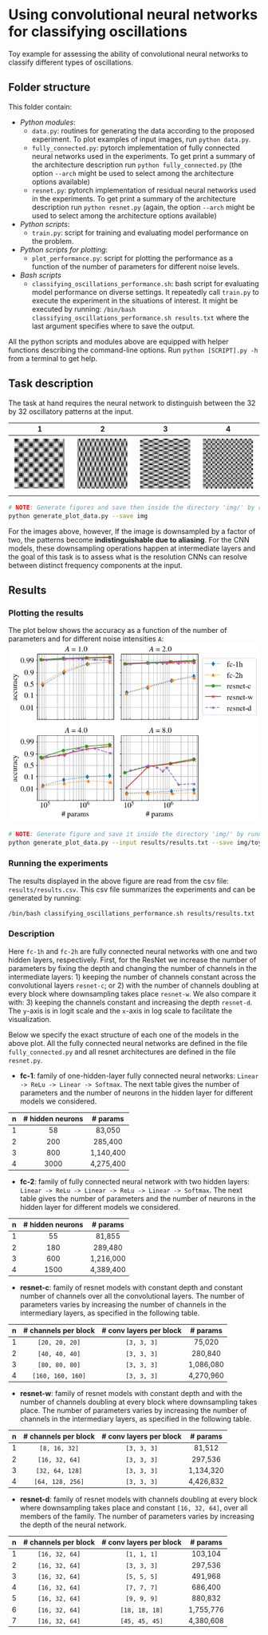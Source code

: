# Using convolutional neural networks for classifying oscillations

Toy example for assessing the ability of convolutional neural networks 
to classify different types of oscillations.

## Folder structure

This folder contain:
- *Python modules*:
    - `data.py`: routines for generating the data according to the proposed experiment. 
     To plot examples of input images, run ``python data.py``.
    - `fully_connected.py`: pytorch implementation of fully connected neural networks used in the experiments.
     To get print a summary of the architecture description run `python fully_connected.py` (the option `--arch` might
     be used to select among the architecture options available)
    - `resnet.py`: pytorch implementation of residual neural networks used in the experiments. To get print a 
    summary of the architecture description run `python resnet.py` (again, the option `--arch` might
     be used to select among the architecture options available)
- *Python scripts*:
    - `train.py`: script for training and evaluating model performance on the problem.
- *Python scripts for plotting*:
    - `plot_performance.py`: script for plotting the performance as a function of the number of
      parameters for different noise levels.
- *Bash scripts*
    - `classifying_oscillations_performance.sh`: bash script for evaluating model performance on diverse settings.
       It repeatedly call `train.py` to execute the experiment in the situations of interest.
       It might be executed by running: `/bin/bash classifying_oscillations_performance.sh results.txt`
       where the last argument specifies where to save the output.

All the python scripts and modules above are equipped with helper functions describing the command-line options.
Run `python [SCRIPT].py -h` from a terminal to get help.

## Task description
The task at hand requires the neural network to distinguish between 
the 32 by 32 oscillatory patterns at the input.

1 | 2 | 3| 4
:-:|:-:|:-:|:-:
![oscil1](img/oscil_1.png) | ![oscil2](img/oscil_2.png) |  ![oscil3](img/oscil_3.png) | ![oscil4](img/oscil_4.png)

```bash
# NOTE: Generate figures and save then inside the directory 'img/' by running:
python generate_plot_data.py --save img
```
For the images above, however, If the image is downsampled by a factor of two,
the patterns become **indistinguishable due to aliasing**. For the CNN models, 
these downsampling operations happen at intermediate layers and the goal
of this task is to assess what is the resolution CNNs can resolve between distinct 
frequency components at the input.

## Results

### Plotting the results
The plot below shows the accuracy as a function of the number of parameters and for
different noise intensities `A`:
![toy_example_acc](img/toy_example_acc.png)
```bash
# NOTE: Generate figure and save it inside the directory 'img/' by running:
python generate_plot_data.py --input results/results.txt --save img/toy_example_acc.png 
```

### Running the experiments

The results displayed in the above figure are read from the csv file: `results/results.csv`. This csv
file summarizes the experiments and can be generated by running:
```bash
/bin/bash classifying_oscillations_performance.sh results/results.txt
```

### Description
Here `fc-1h` and `fc-2h` are fully connected neural networks with one and two hidden layers,
respectively. First, for the ResNet we increase the number of parameters by fixing the depth
and changing the number of channels in the intermediate layers: 1) keeping the number of 
channels constant across the convolutional layers `resnet-c`; or 2) with the number 
of channels doubling at every block where downsampling takes place  `resnet-w`. 
We also compare it with: 3) keeping the channels constant and increasing the depth 
`resnet-d`. The `y`-axis is in logit scale and the `x`-axis in log scale to
facilitate the visualization.

Below we specify the exact structure of each one of the models in the above plot. 
All the fully connected neural networks are defined in the file `fully_connected.py` 
and all resnet architectures are defined in the file `resnet.py`.

- **fc-1**: family of one-hidden-layer fully connected neural networks:
`Linear -> ReLu -> Linear -> Softmax`. The next table gives the number of
 parameters and the number of neurons in the hidden layer for different
 models we considered.

n | \# hidden neurons | \# params
:-:|:-:|:-: 
1 | 58  | 83,050
2 | 200 | 285,400  
3 | 800 | 1,140,400
4 | 3000 | 4,275,400

- **fc-2**: family of  fully connected neural network with two hidden layers:
 `Linear -> ReLu -> Linear -> ReLu -> Linear -> Softmax`. 
 The next table gives the number of parameters and the number of neurons
 in the hidden layer for different models we considered.

n | \# hidden neurons | \# params
:-:|:-:|:-:
1 |  55 |  81,855
2 | 180 | 289,480
3 |  600 | 1,216,000
4 |  1500 | 4,389,400

- **resnet-c**: family of resnet models with constant depth and constant 
  number of channels over all the convolutional layers. The number of
  parameters varies by increasing the number of channels in the
  intermediary layers, as specified in the following table.

n | \# channels per block | \# conv layers per block | \# params
:-:|:-:|:-:|:-:
1 | `[20, 20, 20]` | `[3, 3, 3]` |   75,020
2 | `[40, 40, 40]`  | `[3, 3, 3]` |   280,840
3 | `[80, 80, 80]`  | `[3, 3, 3]` |   1,086,080
4 |  `[160, 160, 160]`  | `[3, 3, 3]` |   4,270,960


- **resnet-w**: family of resnet models with constant depth and with
 the number of channels doubling at every block where downsampling takes place. The number of
 parameters varies by increasing the number of channels in the
 intermediary layers, as specified in the following table.

n | \# channels per block | \# conv layers per block | \# params
:-:|:-:|:-:|:-:
1 | `[8, 16, 32]` | `[3, 3, 3]` |   81,512
2 | `[16, 32, 64]`  | `[3, 3, 3]` |   297,536
3 | `[32, 64, 128]`  | `[3, 3, 3]` |   1,134,320
4 |  `[64, 128, 256]`  | `[3, 3, 3]` |    4,426,832


- **resnet-d**:  family of resnet models with channels doubling at every block where
 downsampling takes place and constant `[16, 32, 64]`, over all members of the family.
 The number of parameters varies by increasing the depth of the neural network.

n | \# channels per block | \# conv layers per block | \# params
:-:|:-:|:-:|:-:
1 | `[16, 32, 64]` | `[1, 1, 1]` |   103,104
2 | `[16, 32, 64]`  | `[3, 3, 3]` |   297,536
3 | `[16, 32, 64]`  | `[5, 5, 5]` |   491,968
4 |  `[16, 32, 64]`  | `[7, 7, 7]` |    686,400
5 | `[16, 32, 64]`  | `[9, 9, 9]` |    880,832
6 |  `[16, 32, 64]`  | `[18, 18, 18]` |   1,755,776
7 |  `[16, 32, 64]`  | `[45, 45, 45]` |    4,380,608

